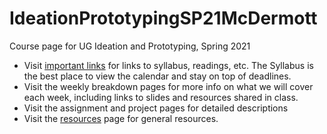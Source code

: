 # IdeationPrototypingSP21McDermott
Course page for UG Ideation and Prototyping, Spring 2021

* Visit [important links](Important_Links.md) for links to syllabus, readings, etc. The Syllabus is the best place to view the calendar and stay on top of deadlines. 
* Visit the weekly breakdown pages for more info on what we will cover each week, including links to slides and resources shared in class.
* Visit the assignment and project pages for detailed descriptions
* Visit the [resources](Resources.md) page for general resources.

